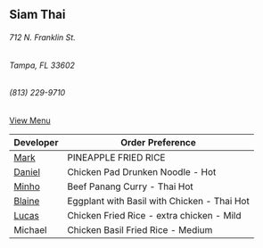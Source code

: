 ## Siam Thai
###### 712 N. Franklin St.
###### Tampa, FL 33602
###### (813) 229-9710


[View Menu](http://www.si-am-thairestaurant.com/lunch-menu/)



Developer                                           | Order Preference
----------------------------------------------------|---------------------
[Mark](http://github.com/mark-smithtb)              | PINEAPPLE FRIED RICE
[Daniel](https://github.come/dtartaglia)            | Chicken Pad Drunken Noodle - Hot
[Minho](https://github.com/minhochoi)               | Beef Panang Curry - Thai Hot
[Blaine](https://github.com/blainelawson )          | Eggplant with Basil with Chicken - Thai Hot
[Lucas](https://github.com/lucasclaude )            | Chicken Fried Rice - extra chicken - Mild
Michael                                             | Chicken Basil Fried Rice - Medium

